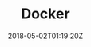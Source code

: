 ---
date: "2018-05-02T01:19:20Z"
title: "Docker"
description: "Description of the docker asset type"
weight: "41004"
categories: [ "Ship Assets" ]
index: ["docs/products", "docs"]
icon: "replicatedShip"
gradient: "console"
---